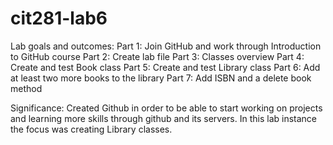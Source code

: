 # cit281-lab6

Lab goals and outcomes:
Part 1: Join GitHub and work through Introduction to GitHub course
Part 2: Create lab file
Part 3: Classes overview
Part 4: Create and test Book class
Part 5: Create and test Library class
Part 6: Add at least two more books to the library
Part 7: Add ISBN and a delete book method

Significance:
Created Github in order to be able to start working on projects and learning more skills through github and its servers. In this lab instance the focus was creating Library classes. 
